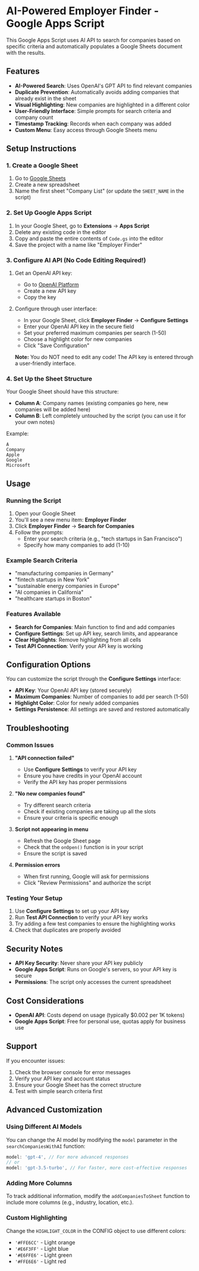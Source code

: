 # AI-Powered Employer Finder - Google Apps Script

This Google Apps Script uses AI API to search for companies based on specific criteria and automatically populates a Google Sheets document with the results.

## Features

- **AI-Powered Search**: Uses OpenAI's GPT API to find relevant companies
- **Duplicate Prevention**: Automatically avoids adding companies that already exist in the sheet
- **Visual Highlighting**: New companies are highlighted in a different color
- **User-Friendly Interface**: Simple prompts for search criteria and company count
- **Timestamp Tracking**: Records when each company was added
- **Custom Menu**: Easy access through Google Sheets menu

## Setup Instructions

### 1. Create a Google Sheet
1. Go to [Google Sheets](https://sheets.google.com)
2. Create a new spreadsheet
3. Name the first sheet "Company List" (or update the `SHEET_NAME` in the script)

### 2. Set Up Google Apps Script
1. In your Google Sheet, go to **Extensions** → **Apps Script**
2. Delete any existing code in the editor
3. Copy and paste the entire contents of `Code.gs` into the editor
4. Save the project with a name like "Employer Finder"

### 3. Configure AI API (No Code Editing Required!)
1. Get an OpenAI API key:
   - Go to [OpenAI Platform](https://platform.openai.com/api-keys)
   - Create a new API key
   - Copy the key

2. Configure through user interface:
   - In your Google Sheet, click **Employer Finder** → **Configure Settings**
   - Enter your OpenAI API key in the secure field
   - Set your preferred maximum companies per search (1-50)
   - Choose a highlight color for new companies
   - Click "Save Configuration"
   
   **Note:** You do NOT need to edit any code! The API key is entered through a user-friendly interface.

### 4. Set Up the Sheet Structure
Your Google Sheet should have this structure:
- **Column A**: Company names (existing companies go here, new companies will be added here)
- **Column B**: Left completely untouched by the script (you can use it for your own notes)

Example:
```
A
Company
Apple
Google
Microsoft
```

## Usage

### Running the Script
1. Open your Google Sheet
2. You'll see a new menu item: **Employer Finder**
3. Click **Employer Finder** → **Search for Companies**
4. Follow the prompts:
   - Enter your search criteria (e.g., "tech startups in San Francisco")
   - Specify how many companies to add (1-10)

### Example Search Criteria
- "manufacturing companies in Germany"
- "fintech startups in New York"
- "sustainable energy companies in Europe"
- "AI companies in California"
- "healthcare startups in Boston"

### Features Available
- **Search for Companies**: Main function to find and add companies
- **Configure Settings**: Set up API key, search limits, and appearance
- **Clear Highlights**: Remove highlighting from all cells
- **Test API Connection**: Verify your API key is working

## Configuration Options

You can customize the script through the **Configure Settings** interface:

- **API Key**: Your OpenAI API key (stored securely)
- **Maximum Companies**: Number of companies to add per search (1-50)
- **Highlight Color**: Color for newly added companies
- **Settings Persistence**: All settings are saved and restored automatically

## Troubleshooting

### Common Issues

1. **"API connection failed"**
   - Use **Configure Settings** to verify your API key
   - Ensure you have credits in your OpenAI account
   - Verify the API key has proper permissions

2. **"No new companies found"**
   - Try different search criteria
   - Check if existing companies are taking up all the slots
   - Ensure your criteria is specific enough

3. **Script not appearing in menu**
   - Refresh the Google Sheet page
   - Check that the `onOpen()` function is in your script
   - Ensure the script is saved

4. **Permission errors**
   - When first running, Google will ask for permissions
   - Click "Review Permissions" and authorize the script

### Testing Your Setup
1. Use **Configure Settings** to set up your API key
2. Run **Test API Connection** to verify your API key works
3. Try adding a few test companies to ensure the highlighting works
4. Check that duplicates are properly avoided

## Security Notes

- **API Key Security**: Never share your API key publicly
- **Google Apps Script**: Runs on Google's servers, so your API key is secure
- **Permissions**: The script only accesses the current spreadsheet

## Cost Considerations

- **OpenAI API**: Costs depend on usage (typically $0.002 per 1K tokens)
- **Google Apps Script**: Free for personal use, quotas apply for business use

## Support

If you encounter issues:
1. Check the browser console for error messages
2. Verify your API key and account status
3. Ensure your Google Sheet has the correct structure
4. Test with simple search criteria first

## Advanced Customization

### Using Different AI Models
You can change the AI model by modifying the `model` parameter in the `searchCompaniesWithAI` function:

```javascript
model: 'gpt-4', // For more advanced responses
// or
model: 'gpt-3.5-turbo', // For faster, more cost-effective responses
```

### Adding More Columns
To track additional information, modify the `addCompaniesToSheet` function to include more columns (e.g., industry, location, etc.).

### Custom Highlighting
Change the `HIGHLIGHT_COLOR` in the CONFIG object to use different colors:
- `'#FFE6CC'` - Light orange
- `'#E6F3FF'` - Light blue
- `'#E6FFE6'` - Light green
- `'#FFE6E6'` - Light red 